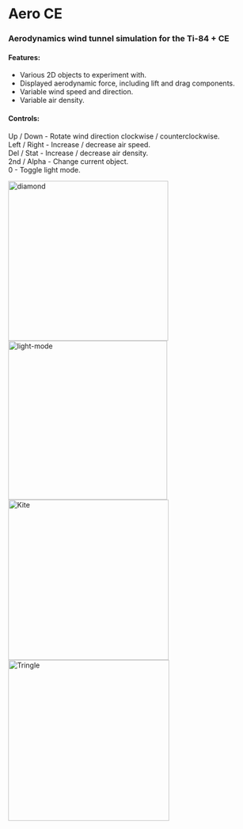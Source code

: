 # Aero CE  
### Aerodynamics wind tunnel simulation for the Ti-84 + CE
#### Features:  

- Various 2D objects to experiment with.
- Displayed aerodynamic force, including lift and drag components.
- Variable wind speed and direction.
- Variable air density.

#### Controls:  
Up / Down - Rotate wind direction clockwise / counterclockwise.  
Left / Right - Increase / decrease air speed.  
Del / Stat - Increase / decrease air density.  
2nd / Alpha - Change current object.  
0 - Toggle light mode.  

<img width="323" alt="diamond" src="https://github.com/Finnerex/aero-CE/assets/61033009/adc446da-f0c5-4f84-986c-f36771e81ae5">
<img width="321" alt="light-mode" src="https://github.com/Finnerex/aero-CE/assets/61033009/1b52a1d5-bf4b-43d5-b567-959f413a5744">
<img width="324" alt="Kite" src="https://github.com/Finnerex/aero-CE/assets/61033009/11c8a0ad-dbfb-43bd-b5ac-fff715a6f01b">
<img width="325" alt="Tringle" src="https://github.com/Finnerex/aero-CE/assets/61033009/b178c7d4-858c-4cad-8996-465bda4b6e74">

